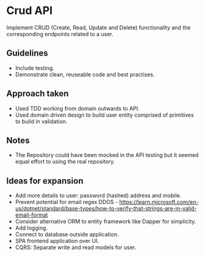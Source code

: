 # Crud API
Implement CRUD (Create, Read, Update and Delete) functionality and the corresponding endpoints related to a user.

## Guidelines
- Include testing.
- Demonstrate clean, reuseable code and best practises.

## Approach taken
- Used TDD working from domain outwards to API.
- Used domain driven design to build user entity comprised of primitives to build in validation.

## Notes
- The Repository could have been mocked in the API testing but it seemed equal effort to using the real repository.

## Ideas for expansion
- Add more details to user: password (hashed) address and mobile.
- Prevent potential for email regex DDOS - https://learn.microsoft.com/en-us/dotnet/standard/base-types/how-to-verify-that-strings-are-in-valid-email-format
- Consider alternative ORM to entity framework like Dapper for simplicity.
- Add logging.
- Connect to database outside application.
- SPA frontend application over UI.
- CQRS: Separate write and read models for user.